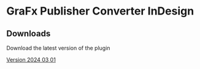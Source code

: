 # GraFx Publisher Converter InDesign

## Downloads

Download the latest version of the plugin

[Version 2024 03 01](https://www.test.com)